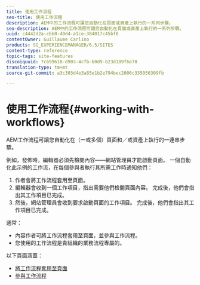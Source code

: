 ```yaml
---
title: 使用工作流程
seo-title: 使用工作流程
description: AEM中的工作流程可讓您自動化在頁面或資產上執行的一系列步驟。
seo-description: AEM中的工作流程可讓您自動化在頁面或資產上執行的一系列步驟。
uuid: c4442d2a-c6b0-49d4-a1ce-384017c45bf0
contentOwner: Guillaume Carlino
products: SG_EXPERIENCEMANAGER/6.5/SITES
content-type: reference
topic-tags: site-features
discoiquuid: 7cb99618-d903-4cfb-b0d9-b23d189f6e78
translation-type: tm+mt
source-git-commit: a3c303d4e3a85e1b2e794bec2006c335056309fb

---
```



# 使用工作流程{#working-with-workflows}

AEM工作流程可讓您自動化在（一或多個）頁面和／或資產上執行的一連串步驟。

例如，發佈時，編輯器必須先檢閱內容——網站管理員才能啟動頁面。 一個自動化此示例的工作流，在每個參與者執行其所需工作時通知他們：

1. 作者會將工作流程套用至頁面。
1. 編輯器會收到一個工作項目，指出需要他們檢閱頁面內容。 完成後，他們會指出其工作項目已完成。
1. 然後，網站管理員會收到要求啟動頁面的工作項目。 完成後，他們會指出其工作項目已完成。

通常：

* 內容作者可將工作流程套用至頁面，並參與工作流程。
* 您使用的工作流程是貴組織的業務流程專屬的。

以下頁面涵蓋：

* [將工作流程套用至頁面](/help/sites-authoring/workflows-applying.md)
* [參與工作流程](/help/sites-authoring/workflows-participating.md)


